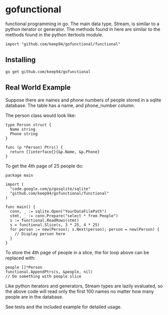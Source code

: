 # gofunctional

functional programming in go. The main data type, Stream, is similar to
a python iterator or generator. The methods found in here are similar to
the methods found in the python itertools module.

	import "github.com/keep94/gofunctional/functional"

## Installing

	go get github.com/keep94/gofunctional

## Real World Example

Suppose there are names and phone numbers of people stored in a sqlite
database. The table has a name, and phone_number column.

The person class would look like:

	type Person struct {
	  Name string
	  Phone string
	}

	func (p *Person) Ptrs() {
	  return []interface{}{&p.Name, &p.Phone}
	}

To get the 4th page of 25 people do:

	package main

	import (
	  "code.google.com/p/gosqlite/sqlite"
	  "github.com/keep94/gofunctional/functional"
	)

	func main() {
	  conn, _ := sqlite.Open("YourDataFilePath")
	  stmt, _ := conn.Prepare("select * from People")
	  s := functional.ReadRows(stmt)
	  s = functional.Slice(s, 3 * 25, 4 * 25)
	  for person := new(Person); s.Next(person); person = new(Person) {
	    // Display person here
	  }
	}

To store the 4th page of people in a slice, the for loop above can be
replaced with:

	people []*Person
	functional.AppendPtrs(s, &people, nil)
	// Do something with people slice

Like python iterators and generators, Stream types are lazily evaluated, so
the above code will read only the first 100 names no matter how many people
are in the database.

See tests and the included example for detailed usage.

